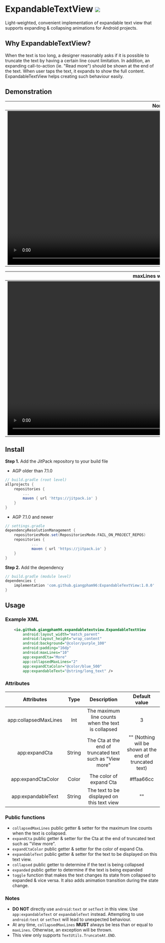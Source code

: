 # ExpandableTextView [![](https://jitpack.io/v/giangpham96/ExpandableTextView.svg)](https://jitpack.io/#giangpham96/ExpandableTextView)

Light-weighted, convenient implementation of expandable text view that supports expanding & collapsing animations for
Android projects.

## Why ExpandableTextView?

When the text is too long, a designer reasonably asks if it is possible to truncate the text by having a certain line
count limitation. In addition, an expanding call-to-action (ie. "Read more") should be shown at the end of the text.
When user taps the text, it expands to show the full content. ExpandableTextView helps creating such behaviour easily.

## Demonstration

| Normal               | RTL                   | With drawable         |
| :------------------: | :-------------------: | :-------------------: |
| <video src="https://user-images.githubusercontent.com/23420470/155230035-81fe3b4b-47a9-4e1a-9215-9739a9c343c9.mp4" height=500> | <video src="https://user-images.githubusercontent.com/23420470/155230365-1b1d0acf-3a0a-4082-b966-ba08becbbbab.mp4" height=500> | <video src="https://user-images.githubusercontent.com/23420470/155230017-87b7be5f-0e32-4d6f-a496-b9b5bb559b3a.mp4" height=500> |

| maxLines when expand  | Width changes at runtime         |
| :-------------------: | :------------------------------: |
| <video src="https://user-images.githubusercontent.com/23420470/155230032-991aa221-5828-478b-bda1-05cd1d4ac55b.mp4" height=500> | <video src="https://user-images.githubusercontent.com/23420470/155230372-08afae10-f07d-48fc-b4ce-cd7cbb179f9e.mp4" height=500> |

## Install
**Step 1.** Add the JitPack repository to your build file
- AGP older than 7.1.0
```groovy
// build.gradle (root level)
allprojects {
    repositories {
        ...
        maven { url 'https://jitpack.io' }
    }
}
```

- AGP 7.1.0 and newer
```groovy
// settings.gradle
dependencyResolutionManagement {
    repositoriesMode.set(RepositoriesMode.FAIL_ON_PROJECT_REPOS)
    repositories {
			...
			maven { url 'https://jitpack.io' }
    }
}
```

**Step 2.** Add the dependency
```groovy
// build.gradle (module level)
dependencies {
    implementation 'com.github.giangpham96:ExpandableTextView:1.0.0'
}
```

## Usage

### Example XML

```xml
    <io.github.giangpham96.expandabletextview.ExpandableTextView
        android:layout_width="match_parent"
        android:layout_height="wrap_content"
        android:background="@color/purple_100"
        android:padding="16dp"
        android:maxLines="10"
        app:expandCta="More"
        app:collapsedMaxLines="2"
        app:expandCtaColor="@color/blue_500"
        app:expandableText="@string/long_text" />
```

### Attributes

| Attributes            | Type                 | Description                 | Default value                    |
| :-------------------: | :-------------------------: | :-------------------------: | :------------------------------: |
| app:collapsedMaxLines | Int | The maximum line counts when the text is collapsed | 3 |
| app:expandCta | String | The Cta at the end of truncated text such as "View more" | "" (Nothing will be shown at the end of truncated text)|
| app:expandCtaColor | Color | The color of expand Cta | #ffaa66cc |
| app:expandableText | String | The text to be displayed on this text view | "" |

### Public functions

- `collapsedMaxLines` public getter & setter for the maximum line counts when the text is collapsed.
- `expandCta` public getter & setter for the Cta at the end of truncated text such as "View more".
- `expandCtaColor` public getter & setter for the color of expand Cta.
- `expandableText` public getter & setter for the text to be displayed on this text view.
- `collapsed` public getter to determine if the text is being collapsed
- `expanded` public getter to determine if the text is being expanded
- `toggle` function that makes the text changes its state from collapsed to expanded & vice versa. It also adds
animation transition during the state change.

### Notes

- **DO NOT** directly use `android:text` or `setText` in this view. Use `app:expandableText` or `expandableText` instead.
Attempting to use `android:text` or `setText` will lead to unexpected behaviour.
- At any time, `collapsedMaxLines` **MUST** always be less than or equal to `maxLines`. Otherwise, an exception will be
thrown.
- This view only supports `TextUtils.TruncateAt.END`.
